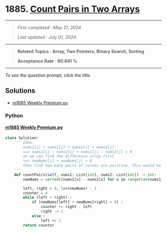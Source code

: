 # 1885. [Count Pairs in Two Arrays](<https://leetcode.com/problems/count-pairs-in-two-arrays>)

------

> *First completed : May 21, 2024*
>
> *Last updated : July 01, 2024*


------

> **Related Topics** : **Array, Two Pointers, Binary Search, Sorting**
>
> **Acceptance Rate** : **60.841 %**


------

*To see the question prompt, click the title.*

## Solutions

- [m1885 Weekly Premium.py](<../my-submissions/m1885 Weekly Premium.py>)
### Python
#### [m1885 Weekly Premium.py](<../my-submissions/m1885 Weekly Premium.py>)
```Python
class Solution:
    ''' Idea:
        nums1[i] + nums1[j] > nums2[i] + nums2[j]
        ==> nums1[i] - nums2[i] + nums1[j] - nums2[j] > 0
        so we can find the difference array first
        ==> newNums[i] + newNums[j] > 0
        then find how many pairs of values are positive. This would be max n^2 + n?
    '''
    def countPairs(self, nums1: List[int], nums2: List[int]) -> int:
        newNums = sorted([nums1[x] - nums2[x] for x in range(len(nums1))])

        left, right = 0, len(newNums) - 1
        counter = 0
        while (left < right) :
            if (newNums[left] + newNums[right] > 0) :
                counter += right - left
                right -= 1
            else :
                left += 1
        return counter

```

